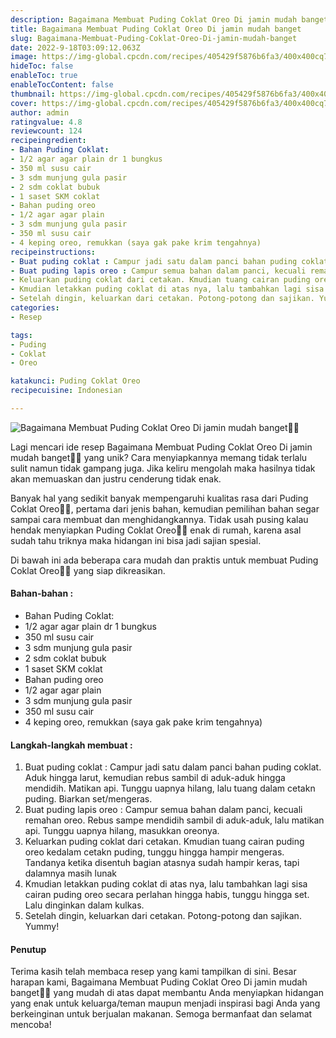 ```yaml
---
description: Bagaimana Membuat Puding Coklat Oreo Di jamin mudah banget"
title: Bagaimana Membuat Puding Coklat Oreo Di jamin mudah banget
slug: Bagaimana-Membuat-Puding-Coklat-Oreo-Di-jamin-mudah-banget
date: 2022-9-18T03:09:12.063Z
image: https://img-global.cpcdn.com/recipes/405429f5876b6fa3/400x400cq70/photo.jpg
hideToc: false
enableToc: true
enableTocContent: false
thumbnail: https://img-global.cpcdn.com/recipes/405429f5876b6fa3/400x400cq70/photo.jpg
cover: https://img-global.cpcdn.com/recipes/405429f5876b6fa3/400x400cq70/photo.jpg
author: admin
ratingvalue: 4.8
reviewcount: 124
recipeingredient:
- Bahan Puding Coklat:
- 1/2 agar agar plain dr 1 bungkus
- 350 ml susu cair
- 3 sdm munjung gula pasir
- 2 sdm coklat bubuk
- 1 saset SKM coklat
- Bahan puding oreo
- 1/2 agar agar plain
- 3 sdm munjung gula pasir
- 350 ml susu cair
- 4 keping oreo, remukkan (saya gak pake krim tengahnya)
recipeinstructions:
- Buat puding coklat : Campur jadi satu dalam panci bahan puding coklat. Aduk hingga larut, kemudian rebus sambil di aduk-aduk hingga mendidih. Matikan api. Tunggu uapnya hilang, lalu tuang dalam cetakn puding. Biarkan set/mengeras.
- Buat puding lapis oreo : Campur semua bahan dalam panci, kecuali remahan oreo. Rebus sampe mendidih sambil di aduk-aduk, lalu matikan api. Tunggu uapnya hilang, masukkan oreonya.
- Keluarkan puding coklat dari cetakan. Kmudian tuang cairan puding oreo kedalam cetakn puding, tunggu hingga hampir mengeras. Tandanya ketika disentuh bagian atasnya sudah hampir keras, tapi dalamnya masih lunak
- Kmudian letakkan puding coklat di atas nya, lalu tambahkan lagi sisa cairan puding oreo secara perlahan hingga habis, tunggu hingga set. Lalu dinginkan dalam kulkas.
- Setelah dingin, keluarkan dari cetakan. Potong-potong dan sajikan. Yummy!
categories:
- Resep

tags:
- Puding
- Coklat
- Oreo

katakunci: Puding Coklat Oreo
recipecuisine: Indonesian

---
```


![Bagaimana Membuat Puding Coklat Oreo Di jamin mudah banget👩‍🍳](https://img-global.cpcdn.com/recipes/405429f5876b6fa3/400x400cq70/photo.jpg)

Lagi mencari ide resep Bagaimana Membuat Puding Coklat Oreo Di jamin mudah banget👩‍🍳 yang unik? Cara menyiapkannya memang tidak terlalu sulit namun tidak gampang juga. Jika keliru mengolah maka hasilnya tidak akan memuaskan dan justru cenderung tidak enak.

Banyak hal yang sedikit banyak mempengaruhi kualitas rasa dari Puding Coklat Oreo👩‍🍳, pertama dari jenis bahan, kemudian pemilihan bahan segar sampai cara membuat dan menghidangkannya. Tidak usah pusing kalau hendak menyiapkan Puding Coklat Oreo👩‍🍳 enak di rumah, karena asal sudah tahu triknya maka hidangan ini bisa jadi sajian spesial.

Di bawah ini ada beberapa cara mudah dan praktis untuk membuat Puding Coklat Oreo👩‍🍳 yang siap dikreasikan.

<!--inarticleads1-->

#### Bahan-bahan :

- Bahan Puding Coklat:
- 1/2 agar agar plain dr 1 bungkus
- 350 ml susu cair
- 3 sdm munjung gula pasir
- 2 sdm coklat bubuk
- 1 saset SKM coklat
- Bahan puding oreo
- 1/2 agar agar plain
- 3 sdm munjung gula pasir
- 350 ml susu cair
- 4 keping oreo, remukkan (saya gak pake krim tengahnya)

<!--inarticleads2-->

#### Langkah-langkah membuat :

1. Buat puding coklat : Campur jadi satu dalam panci bahan puding coklat. Aduk hingga larut, kemudian rebus sambil di aduk-aduk hingga mendidih. Matikan api. Tunggu uapnya hilang, lalu tuang dalam cetakn puding. Biarkan set/mengeras.
1. Buat puding lapis oreo : Campur semua bahan dalam panci, kecuali remahan oreo. Rebus sampe mendidih sambil di aduk-aduk, lalu matikan api. Tunggu uapnya hilang, masukkan oreonya.
1. Keluarkan puding coklat dari cetakan. Kmudian tuang cairan puding oreo kedalam cetakn puding, tunggu hingga hampir mengeras. Tandanya ketika disentuh bagian atasnya sudah hampir keras, tapi dalamnya masih lunak
1. Kmudian letakkan puding coklat di atas nya, lalu tambahkan lagi sisa cairan puding oreo secara perlahan hingga habis, tunggu hingga set. Lalu dinginkan dalam kulkas.
1. Setelah dingin, keluarkan dari cetakan. Potong-potong dan sajikan. Yummy!

#### Penutup

Terima kasih telah membaca resep yang kami tampilkan di sini. Besar harapan kami, Bagaimana Membuat Puding Coklat Oreo Di jamin mudah banget👩‍🍳 yang mudah di atas dapat membantu Anda menyiapkan hidangan yang enak untuk keluarga/teman maupun menjadi inspirasi bagi Anda yang berkeinginan untuk berjualan makanan. Semoga bermanfaat dan selamat mencoba!